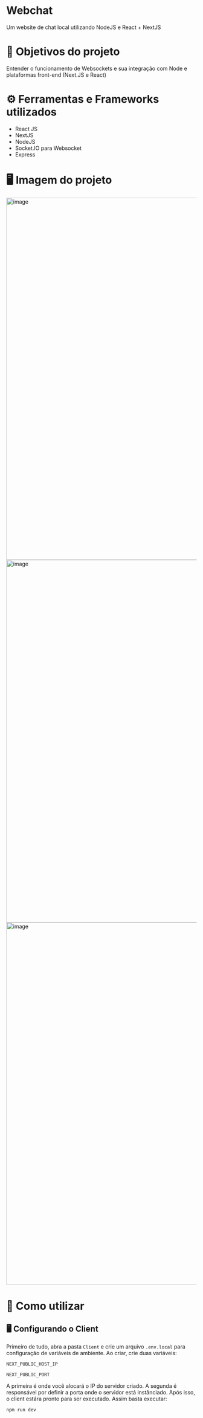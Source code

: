 # Webchat
Um website de chat local utilizando NodeJS e React + NextJS

# 🧠 Objetivos do projeto
Entender o funcionamento de Websockets e sua integração com Node e plataformas front-end (Next.JS e React)

# ⚙️ Ferramentas e Frameworks utilizados 
- React JS
- NextJS
- NodeJS
- Socket.IO para Websocket
- Express
# 🖥️ Imagem do projeto
<img width="959" alt="image" src="https://github.com/JonatasMSS/Webchat/assets/74430293/edb74d2f-7374-47cf-9504-6d72c7bdc0f7">
<img width="960" alt="image" src="https://github.com/JonatasMSS/Webchat/assets/74430293/7bc491ed-8ad5-4669-a012-e4823379a4e4">
<img width="960" alt="image" src="https://github.com/JonatasMSS/Webchat/assets/74430293/e74ced33-49a6-46d9-ac4d-c59c9b90ae40">

# 📕 Como utilizar

## 🖥️ Configurando o Client
Primeiro de tudo, abra a pasta `Client` e crie um arquivo `.env.local` para configuração de variáveis de ambiente.
Ao criar, crie duas variáveis:

`NEXT_PUBLIC_HOST_IP`

`NEXT_PUBLIC_PORT`

A primeira é onde você alocará o IP do servidor criado. A segunda é responsável por definir a porta onde o servidor está instânciado.
Após isso, o client estára pronto para ser executado. Assim basta executar:

```bash
npm run dev
```




 
